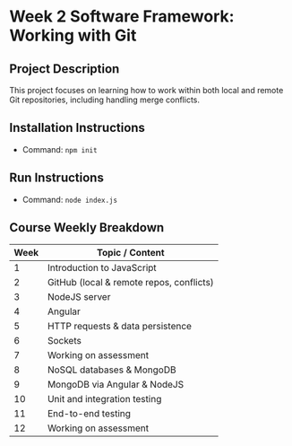 # Week 2 Software Framework: Working with Git

## Project Description
This project focuses on learning how to work within both local and remote Git repositories, including handling merge conflicts.

## Installation Instructions
- Command: `npm init`

## Run Instructions
- Command: `node index.js`

## Course Weekly Breakdown

| Week | Topic / Content                         |
|------|-----------------------------------------|
| 1    | Introduction to JavaScript              |
| 2    | GitHub (local & remote repos, conflicts)|
| 3    | NodeJS server                           |
| 4    | Angular                                 |
| 5    | HTTP requests & data persistence        |
| 6    | Sockets                                 |
| 7    | Working on assessment                    |
| 8    | NoSQL databases & MongoDB               |
| 9    | MongoDB via Angular & NodeJS            |
| 10   | Unit and integration testing            |
| 11   | End-to-end testing                      |
| 12   | Working on assessment                   |
